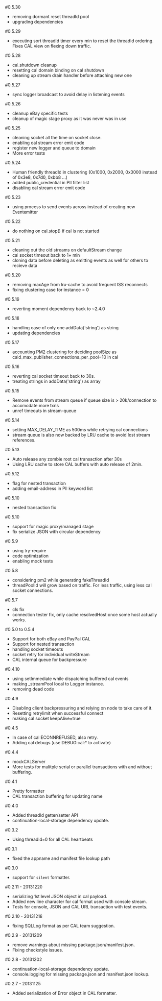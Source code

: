 #0.5.30
 - removing dormant reset threadId pool
 - upgrading dependencies

#0.5.29
 - executing sort threadId timer every min to reset the threadId ordering. Fixes CAL view on flexing down traffic.

#0.5.28
 - cal.shutdown cleanup
 - resetting cal domain binding on cal shutdown
 - cleaning up stream drain handler before attaching new one

#0.5.27
 - sync logger broadcast to avoid delay in listening events

#0.5.26
 - cleanup eBay specific tests
 - cleanup of magic stage proxy as it was never was in use

#0.5.25
 - cleaning socket all the time on socket close.
 - enabling cal stream error emit code
 - register new logger and queue to domain
 - More error tests

#0.5.24
 - Human friendly threadId in clustering (0x1000, 0x2000, 0x3000 instead of 0x3e8, 0x7d0, 0xbb8 ...)
 - added public_credential in PII filter list
 - disabling cal stream error emit code

#0.5.23
 - using process to send events across instead of creating new Eventemitter

#0.5.22
 - do nothing on cal.stop() if cal is not started

#0.5.21
 - cleaning out the old streams on defaultStream change
 - cal socket timeout back to 1+ min
 - cloning data before deleting as emitting events as well for others to recieve data

#0.5.20
 - removing maxAge from lru-cache to avoid frequent ISS reconnects
 - fixing clustering case for instance = 0

#0.5.19
 - reverting moment dependency back to ~2.4.0

#0.5.18
 - handling case of only one addData('string') as string
 - updating dependencies

#0.5.17
 - accounting PM2 clustering for deciding poolSize as cald_max_publisher_connections_per_pool=10 in cal

#0.5.16
 - reverting cal socket timeout back to 30s.
 - treating strings in addData('string') as array

#0.5.15
 - Remove events from stream queue if queue size is > 20k/connection to accomodate more txns
 - unref timeouts in stream-queue

#0.5.14
 - setting MAX_DELAY_TIME as 500ms while retrying cal connections
 - stream queue is also now backed by LRU cache to avoid lost stream references.

#0.5.13
 - Auto release any zombie root cal transaction after 30s
 - Using LRU cache to store CAL buffers with auto release of 2min.

#0.5.12
 - flag for nested transaction
 - adding email-address in PII keyword list

#0.5.10
 - nested transaction fix

#0.5.10
 - support for magic proxy/managed stage
 - fix serialize JSON with circular dependency

#0.5.9
 - using try-require
 - code optimization
 - enabling mock tests

#0.5.8
 - considering pm2 while generating fakeThreadId
 - threadPoolId will grow based on traffic. For less traffic, using less cal socket connections.

#0.5.7
 - cls fix
 - connection tester fix, only cache resolvedHost once some host actually works.

#0.5.0 to 0.5.4
 - Support for both eBay and PayPal CAL
 - Support for nested transaction
 - handling socket timeouts
 - socket retry for individual writeStream
 - CAL internal queue for backpressure

#0.4.10
 - using setImmediate while dispatching buffered cal events
 - making _streamPool local to Logger instance.
 - removing dead code

#0.4.9
 - Disabling client backpressuring and relying on node to take care of it.
 - Resetting retrylimit when successful connect
 - making cal socket keepAlive=true

#0.4.5
 - In case of cal ECONNREFUSED, also retry.
 - Adding cal debugs (use DEBUG:cal:* to activate)

#0.4.4
 - mockCALServer
 - More tests for mulitple serial or parallel transactions with and without buffering.

#0.4.1
 - Pretty formatter
 - CAL transaction buffering for updating name

#0.4.0
 - Added threadId getter/setter API
 - continuation-local-storage dependency update.

#0.3.2
 - Using threadId=0 for all CAL heartbeats

#0.3.1
 - fixed the appname and manifest file lookup path

#0.3.0
 - support for `silent` formatter.

#0.2.11 - 20131220
 - serializing 1st level JSON object in cal payload.
 - Added new line character for cal format used with console stream.
 - Tests for console, JSON and CAL URL transaction with test events.

#0.2.10 - 20131218
 - fixing SQLLog format as per CAL team suggestion.

#0.2.9 - 20131209
 - remove warnings about missing package.json/manifest.json.
 - Fixing checkstyle issues.

#0.2.8 - 20131202
 - continuation-local-storage dependency update.
 - console.logging for missing package.json and manifest.json lookup.

#0.2.7 - 20131125
 - Added serialization of Error object in CAL formatter.
